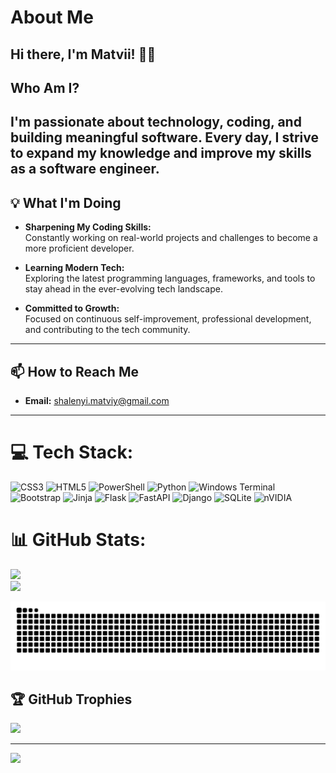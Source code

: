 # About Me

Hi there, I'm Matvii! 👋🏻
---
## Who Am I?

I'm passionate about technology, coding, and building meaningful software. Every day, I strive to expand my knowledge and improve my skills as a software engineer.
---
## 💡 What I'm Doing
- **Sharpening My Coding Skills:**  
  Constantly working on real-world projects and challenges to become a more proficient developer.

- **Learning Modern Tech:**  
  Exploring the latest programming languages, frameworks, and tools to stay ahead in the ever-evolving tech landscape.

- **Committed to Growth:**  
  Focused on continuous self-improvement, professional development, and contributing to the tech community.
---
## 📫 How to Reach Me
- **Email:** shalenyi.matviy@gmail.com
---

# 💻 Tech Stack:
![CSS3](https://img.shields.io/badge/css3-%231572B6.svg?style=for-the-badge&logo=css3&logoColor=white) ![HTML5](https://img.shields.io/badge/html5-%23E34F26.svg?style=for-the-badge&logo=html5&logoColor=white) ![PowerShell](https://img.shields.io/badge/PowerShell-%235391FE.svg?style=for-the-badge&logo=powershell&logoColor=white) ![Python](https://img.shields.io/badge/python-3670A0?style=for-the-badge&logo=python&logoColor=ffdd54) ![Windows Terminal](https://img.shields.io/badge/Windows%20Terminal-%234D4D4D.svg?style=for-the-badge&logo=windows-terminal&logoColor=white) ![Bootstrap](https://img.shields.io/badge/bootstrap-%238511FA.svg?style=for-the-badge&logo=bootstrap&logoColor=white) ![Jinja](https://img.shields.io/badge/jinja-white.svg?style=for-the-badge&logo=jinja&logoColor=black) ![Flask](https://img.shields.io/badge/flask-%23000.svg?style=for-the-badge&logo=flask&logoColor=white) ![FastAPI](https://img.shields.io/badge/FastAPI-005571?style=for-the-badge&logo=fastapi) ![Django](https://img.shields.io/badge/django-%23092E20.svg?style=for-the-badge&logo=django&logoColor=white) ![SQLite](https://img.shields.io/badge/sqlite-%2307405e.svg?style=for-the-badge&logo=sqlite&logoColor=white) ![nVIDIA](https://img.shields.io/badge/nVIDIA-%2376B900.svg?style=for-the-badge&logo=nVIDIA&logoColor=white)
# 📊 GitHub Stats:
![](https://github-readme-stats.vercel.app/api?username=SMatvii&theme=aura&hide_border=false&include_all_commits=false&count_private=false)<br/>
![](https://github-readme-stats.vercel.app/api/top-langs/?username=SMatvii&theme=aura&hide_border=false&include_all_commits=false&count_private=false&layout=compact)


![snake gif](https://github.com/SMatvii/SMatvii/blob/output/github-snake-dark.svg)

## 🏆 GitHub Trophies
![](https://github-profile-trophy.vercel.app/?username=SMatvii&theme=aura&no-frame=false&no-bg=true&margin-w=4)

---
[![](https://visitcount.itsvg.in/api?id=SMatvii&icon=0&color=0)](https://visitcount.itsvg.in)

